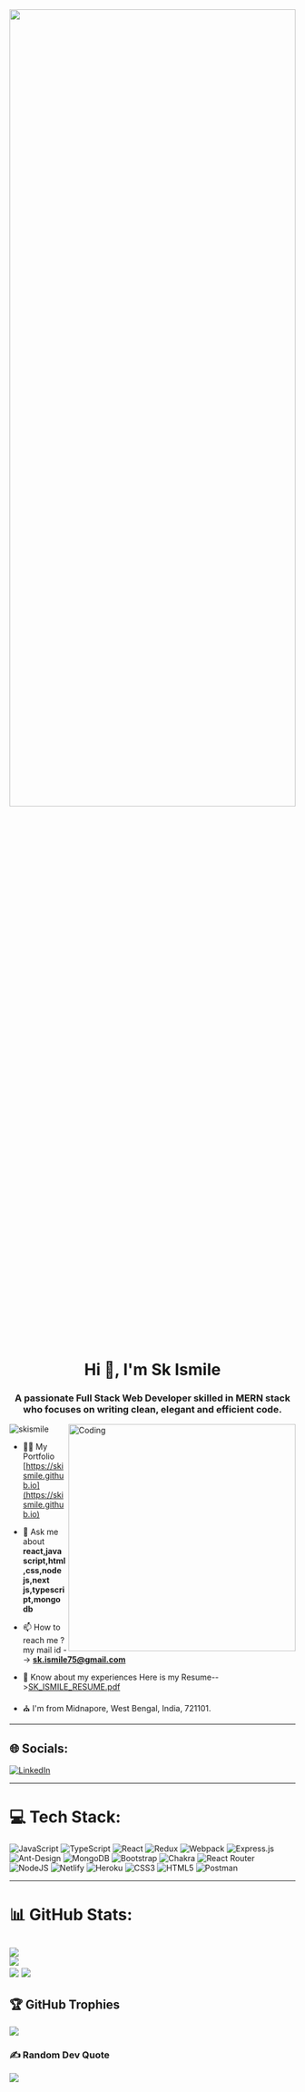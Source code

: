 <img width="100%" height="60%" src="https://www.wingstechsolutions.com/wp-content/uploads/2022/03/full-stack-development.gif"/>


<h1 align="center">Hi 👋, I'm Sk Ismile</h1>
<h3 align="center">A passionate Full Stack Web Developer skilled in MERN stack who focuses on writing clean, elegant and efficient code.</h3>
<img align="right" alt="Coding" width="400" src='https://cdn.dribbble.com/users/1162077/screenshots/3848914/programmer.gif' />
<p align="left"> <img src="https://komarev.com/ghpvc/?username=skismile&label=Profile%20views&color=0e75b6&style=flat" alt="skismile" /> </p>




- 👨‍💻 My Portfolio [https://skismile.github.io](https://skismile.github.io)

- 💬 Ask me about **react,java script,html,css,node js,next js,typescript,mongo db**

- 📫 How to reach me ?  my mail id --> **sk.ismile75@gmail.com**

- 📄 Know about my experiences Here is my Resume-->[SK_ISMILE_RESUME.pdf](https://github.com/skismile/skismile/files/10013989/SK_ISMILE_RESUME.pdf)





- ⛪ I'm from  Midnapore, West Bengal, India, 721101.


---
## 🌐 Socials:
<p align="left">
  
  [![LinkedIn](https://img.shields.io/badge/LinkedIn-%230077B5.svg?logo=linkedin&logoColor=white)](https://www.linkedin.com/in/sk-ismile-8a57b7225/)
  
---
# 💻 Tech Stack:
![JavaScript](https://img.shields.io/badge/javascript-%23323330.svg?style=plastic&logo=javascript&logoColor=%23F7DF1E) ![TypeScript](https://img.shields.io/badge/typescript-%23007ACC.svg?style=plastic&logo=typescript&logoColor=white) ![React](https://img.shields.io/badge/react-%2320232a.svg?style=plastic&logo=react&logoColor=%2361DAFB) ![Redux](https://img.shields.io/badge/redux-%23593d88.svg?style=plastic&logo=redux&logoColor=white) ![Webpack](https://img.shields.io/badge/webpack-%238DD6F9.svg?style=plastic&logo=webpack&logoColor=black) ![Express.js](https://img.shields.io/badge/express.js-%23404d59.svg?style=plastic&logo=express&logoColor=%2361DAFB) ![Ant-Design](https://img.shields.io/badge/-AntDesign-%230170FE?style=plastic&logo=ant-design&logoColor=white) ![MongoDB](https://img.shields.io/badge/MongoDB-%234ea94b.svg?style=plastic&logo=mongodb&logoColor=white) ![Bootstrap](https://img.shields.io/badge/bootstrap-%23563D7C.svg?style=plastic&logo=bootstrap&logoColor=white) ![Chakra](https://img.shields.io/badge/chakra-%234ED1C5.svg?style=plastic&logo=chakraui&logoColor=white) ![React Router](https://img.shields.io/badge/React_Router-CA4245?style=plastic&logo=react-router&logoColor=white) ![NodeJS](https://img.shields.io/badge/node.js-6DA55F?style=plastic&logo=node.js&logoColor=white)  ![Netlify](https://img.shields.io/badge/netlify-%23000000.svg?style=plastic&logo=netlify&logoColor=#00C7B7) ![Heroku](https://img.shields.io/badge/heroku-%23430098.svg?style=plastic&logo=heroku&logoColor=white) ![CSS3](https://img.shields.io/badge/css3-%231572B6.svg?style=plastic&logo=css3&logoColor=white) ![HTML5](https://img.shields.io/badge/html5-%23E34F26.svg?style=plastic&logo=html5&logoColor=white) ![Postman](https://img.shields.io/badge/Postman-FF6C37?style=plastic&logo=postman&logoColor=white)

---

<!-- stats -->
# 📊 GitHub Stats:
![](https://github-readme-stats.vercel.app/api?username=skismile&theme=dark&hide_border=false&include_all_commits=true&count_private=true)<br/>
![](https://github-readme-streak-stats.herokuapp.com/?user=skismile&theme=dark&hide_border=false)<br/>
![](https://github-readme-stats.vercel.app/api/top-langs/?username=skismile&theme=dark&hide_border=false&include_all_commits=true&count_private=true&layout=compact)
![](https://github-profile-summary-cards.vercel.app/api/cards/profile-details?username=skismile&theme=github_dark)
---

## 🏆 GitHub Trophies
![](https://github-profile-trophy.vercel.app/?username=skismile&theme=matrix&no-frame=false&no-bg=false&margin-w=4)

### ✍ Random Dev Quote
![](https://quotes-github-readme.vercel.app/api?type=horizontal&theme=light)








